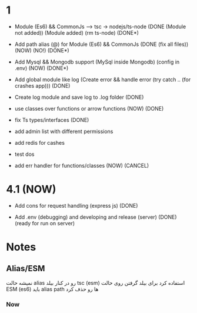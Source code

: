 # 1

- Module (Es6) && CommonJs --> tsc -> nodejs/ts-node (DONE (Module not added)) (Module added) (rm ts-node) (DONE\*)

- Add path alias (@) for Module (Es6) && CommonJs (DONE (fix all files)) (NOW) (NO!) (DONE\*)

- Add Mysql && Mongodb support (MySql inside Mongodb) (config in .env) (NOW) (DONE\*)

- Add global module like log (Create error && handle error (try catch .. (for crashes app))) (DONE)

- Create log module and save log to .log folder (DONE)

- use classes over functions or arrow functions (NOW) (DONE)

- fix Ts types/interfaces (DONE)

- add admin list with different permissions

- add redis for cashes

- test dos

- add err handler for functions/classes (NOW) (CANCEL)

# 4.1 (NOW)

- Add cons for request handling (express js) (DONE)

- Add .env (debugging) and developing and release (server) (DONE)
  (ready for run on server)

# Notes

## Alias/ESM

نمیشه حالت alias رو در کنار بیلد tsc (esm) استفاده کرد
برای بیلد گرفتن روی حالت ESM (es6) باید alias path ها رو حذف کرد

### Now
